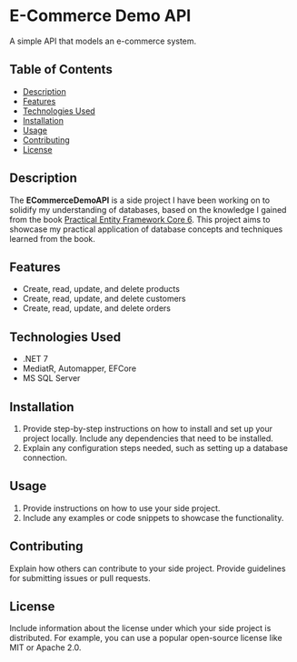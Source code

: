 # E-Commerce Demo API

A simple API that models an e-commerce system.

## Table of Contents

- [Description](#description)
- [Features](#features)
- [Technologies Used](#technologies-used)
- [Installation](#installation)
- [Usage](#usage)
- [Contributing](#contributing)
- [License](#license)

## Description

The **ECommerceDemoAPI** is a side project I have been working on to solidify my understanding of databases, based on the knowledge I gained from the book [Practical Entity Framework Core 6](https://www.amazon.com/Practical-Entity-Framework-Core-Applications/dp/1484273001). This project aims to showcase my practical application of database concepts and techniques learned from the book.

## Features

- Create, read, update, and delete products
- Create, read, update, and delete customers
- Create, read, update, and delete orders
## Technologies Used

- .NET 7
- MediatR, Automapper, EFCore
- MS SQL Server

## Installation

1. Provide step-by-step instructions on how to install and set up your project locally. Include any dependencies that need to be installed.
2. Explain any configuration steps needed, such as setting up a database connection.

## Usage

1. Provide instructions on how to use your side project.
2. Include any examples or code snippets to showcase the functionality.

## Contributing

Explain how others can contribute to your side project. Provide guidelines for submitting issues or pull requests.

## License

Include information about the license under which your side project is distributed. For example, you can use a popular open-source license like MIT or Apache 2.0.

